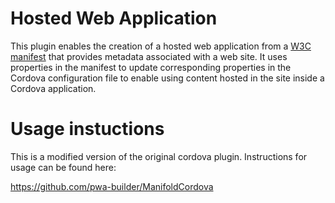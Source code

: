 ﻿<!---
 license: MIT License
-->

# Hosted Web Application
This plugin enables the creation of a hosted web application from a [W3C manifest](http://www.w3.org/2008/webapps/manifest/) that provides metadata associated with a web site. It uses properties in the manifest to update corresponding properties in the Cordova configuration file to enable using content hosted in the site inside a Cordova application.

# Usage instuctions
This is a modified version of the original cordova plugin. Instructions for usage can be found here:

https://github.com/pwa-builder/ManifoldCordova
